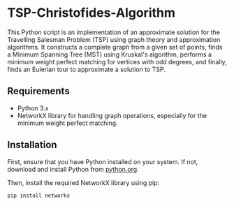 # TSP-Christofides-Algorithm
This Python script is an implementation of an approximate solution for the Travelling Salesman Problem (TSP) using graph theory and approximation algorithms. It constructs a complete graph from a given set of points, finds a Minimum Spanning Tree (MST) using Kruskal's algorithm, performs a minimum weight perfect matching for vertices with odd degrees, and finally, finds an Eulerian tour to approximate a solution to TSP.

## Requirements
- Python 3.x
- NetworkX library for handling graph operations, especially for the minimum weight perfect matching.

## Installation
First, ensure that you have Python installed on your system. If not, download and install Python from [python.org](https://www.python.org/).

Then, install the required NetworkX library using pip:

```bash
pip install networkx
